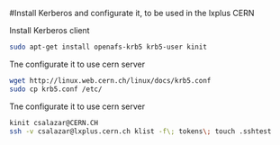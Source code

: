 #Install Kerberos and configurate it, to be used in the lxplus CERN

<par>Install Kerberos client <par>

```bash
sudo apt-get install openafs-krb5 krb5-user kinit

```

<par>Tne configurate it to use cern server</par>

```bash
wget http://linux.web.cern.ch/linux/docs/krb5.conf
sudo cp krb5.conf /etc/

```
<par>Tne configurate it to use cern server</par>

```bash
kinit csalazar@CERN.CH
ssh -v csalazar@lxplus.cern.ch klist -f\; tokens\; touch .sshtest

```
